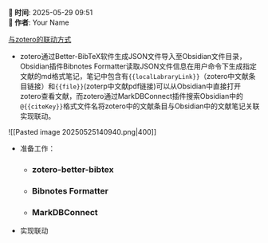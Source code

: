 
**📅 时间**: 2025-05-29 09:51  
**👤 作者**: Your Name  

[与zotero的联动方式](https://huaweicloud.csdn.net/638f11fbdacf622b8df8e767.html?spm=1001.2101.3001.6650.1&utm_medium=distribute.pc_relevant.none-task-blog-2%7Edefault%7EBlogCommendFromBaidu%7Eactivity-1-125705200-blog-138642131.235%5Ev43%5Epc_blog_bottom_relevance_base7&depth_1-utm_source=distribute.pc_relevant.none-task-blog-2%7Edefault%7EBlogCommendFromBaidu%7Eactivity-1-125705200-blog-138642131.235%5Ev43%5Epc_blog_bottom_relevance_base7&utm_relevant_index=2)

- zotero通过Better-BibTeX软件生成JSON文件导入至Obsidian文件目录，Obsidian插件Bibnotes Formatter读取JSON文件信息在用户命令下生成指定文献的md格式笔记，笔记中包含有`{{localLabraryLink}}`（zotero中文献条目链接）和`{{file}}`(zoterp中文献pdf链接)可以从Obsidian中直接打开zotero查看文献，而zotero通过MarkDBConnect插件搜索Obsidian中的`@{{citeKey}}`格式文件名将zotero中的文献条目与Obsidian中的文献笔记关联实现联动。

![[Pasted image 20250525140940.png|400]]


- 准备工作：
	- ### zotero-better-bibtex
	- ### Bibnotes Formatter
	- ### MarkDBConnect


- 实现联动